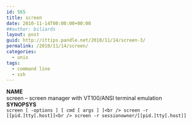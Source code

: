 ```yaml
---
id: 565
title: screen
date: 2010-11-14T00:00:00+00:00
##author: biliards
layout: post
guid: http://ittips.pandle.net/2010/11/14/screen-3/
permalink: /2010/11/14/screen/
categories:
  - unix
tags:
  - command line
  - ssh
---
```

**NAME**  
screen &#8211; screen manager with VT100/ANSI terminal emulation  
**SYNOPSYS**  
`screen [ -options ] [ cmd [ args ] ]<br />
screen -r [[pid.]tty[.host]]<br />
screen -r sessionowner/[[pid.]tty[.host]]`

